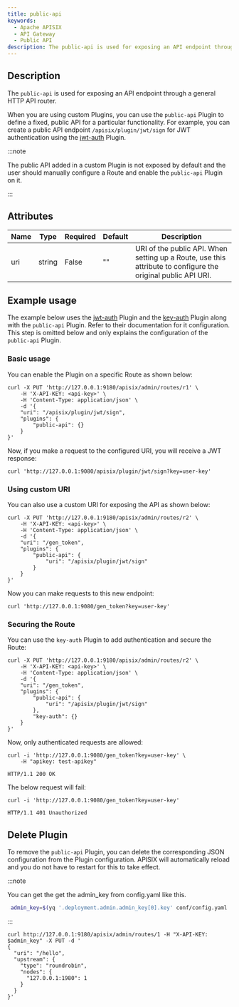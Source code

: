 ```yaml
---
title: public-api
keywords:
  - Apache APISIX
  - API Gateway
  - Public API
description: The public-api is used for exposing an API endpoint through a general HTTP API router.
---
```


<!--
#
# Licensed to the Apache Software Foundation (ASF) under one or more
# contributor license agreements.  See the NOTICE file distributed with
# this work for additional information regarding copyright ownership.
# The ASF licenses this file to You under the Apache License, Version 2.0
# (the "License"); you may not use this file except in compliance with
# the License.  You may obtain a copy of the License at
#
#     http://www.apache.org/licenses/LICENSE-2.0
#
# Unless required by applicable law or agreed to in writing, software
# distributed under the License is distributed on an "AS IS" BASIS,
# WITHOUT WARRANTIES OR CONDITIONS OF ANY KIND, either express or implied.
# See the License for the specific language governing permissions and
# limitations under the License.
#
-->

## Description

The `public-api` is used for exposing an API endpoint through a general HTTP API router.

When you are using custom Plugins, you can use the `public-api` Plugin to define a fixed, public API for a particular functionality. For example, you can create a public API endpoint `/apisix/plugin/jwt/sign` for JWT authentication using the [jwt-auth](./jwt-auth.md) Plugin.

:::note

The public API added in a custom Plugin is not exposed by default and the user should manually configure a Route and enable the `public-api` Plugin on it.

:::

## Attributes

| Name | Type   | Required | Default | Description                                                                                                                                                  |
|------|--------|----------|---------|--------------------------------------------------------------------------------------------------------------------------------------------------------------|
| uri  | string | False    | ""      | URI of the public API. When setting up a Route, use this attribute to configure the original public API URI. |

## Example usage

The example below uses the [jwt-auth](./jwt-auth.md) Plugin and the [key-auth](./key-auth.md) Plugin along with the `public-api` Plugin. Refer to their documentation for it configuration. This step is omitted below and only explains the configuration of the `public-api` Plugin.

### Basic usage

You can enable the Plugin on a specific Route as shown below:

```shell
curl -X PUT 'http://127.0.0.1:9180/apisix/admin/routes/r1' \
    -H 'X-API-KEY: <api-key>' \
    -H 'Content-Type: application/json' \
    -d '{
    "uri": "/apisix/plugin/jwt/sign",
    "plugins": {
        "public-api": {}
    }
}'
```

Now, if you make a request to the configured URI, you will receive a JWT response:

```shell
curl 'http://127.0.0.1:9080/apisix/plugin/jwt/sign?key=user-key'
```

### Using custom URI

You can also use a custom URI for exposing the API as shown below:

```shell
curl -X PUT 'http://127.0.0.1:9180/apisix/admin/routes/r2' \
    -H 'X-API-KEY: <api-key>' \
    -H 'Content-Type: application/json' \
    -d '{
    "uri": "/gen_token",
    "plugins": {
        "public-api": {
            "uri": "/apisix/plugin/jwt/sign"
        }
    }
}'
```

Now you can make requests to this new endpoint:

```shell
curl 'http://127.0.0.1:9080/gen_token?key=user-key'
```

### Securing the Route

You can use the `key-auth` Plugin to add authentication and secure the Route:

```shell
curl -X PUT 'http://127.0.0.1:9180/apisix/admin/routes/r2' \
    -H 'X-API-KEY: <api-key>' \
    -H 'Content-Type: application/json' \
    -d '{
    "uri": "/gen_token",
    "plugins": {
        "public-api": {
            "uri": "/apisix/plugin/jwt/sign"
        },
        "key-auth": {}
    }
}'
```

Now, only authenticated requests are allowed:

```shell
curl -i 'http://127.0.0.1:9080/gen_token?key=user-key' \
    -H "apikey: test-apikey"
```

```shell
HTTP/1.1 200 OK
```

The below request will fail:

```shell
curl -i 'http://127.0.0.1:9080/gen_token?key=user-key'
```

```shell
HTTP/1.1 401 Unauthorized
```

## Delete Plugin

To remove the `public-api` Plugin, you can delete the corresponding JSON configuration from the Plugin configuration. APISIX will automatically reload and you do not have to restart for this to take effect.

:::note

You can get the get the admin_key from config.yaml like this.

```bash
 admin_key=$(yq '.deployment.admin.admin_key[0].key' conf/config.yaml | sed 's/"//g')
```

:::

```shell
curl http://127.0.0.1:9180/apisix/admin/routes/1 -H "X-API-KEY: $admin_key" -X PUT -d '
{
  "uri": "/hello",
  "upstream": {
    "type": "roundrobin",
    "nodes": {
      "127.0.0.1:1980": 1
    }
  }
}'
```
